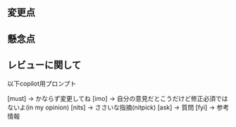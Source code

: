 <!-- I want to review in Japanese. -->
## 変更点

## 懸念点

## レビューに関して
以下copilot用プロンプト
<!-- for GitHub Copilot review rule -->
[must] → かならず変更してね
[imo] → 自分の意見だとこうだけど修正必須ではないよ(in my opinion)
[nits] → ささいな指摘(nitpick)
[ask] → 質問
[fyi] → 参考情報
<!-- for GitHub Copilot review rule-->
<!-- I want to review in Japanese. -->
